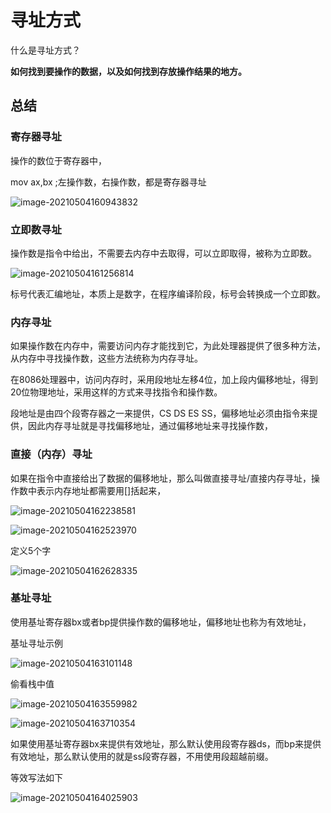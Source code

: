 # 寻址方式

什么是寻址方式？

**如何找到要操作的数据，以及如何找到存放操作结果的地方。**

## 总结

### 寄存器寻址

操作的数位于寄存器中，

mov ax,bx ;左操作数，右操作数，都是寄存器寻址

![image-20210504160943832](./images/image-20210504160943832.png)

### 立即数寻址

操作数是指令中给出，不需要去内存中去取得，可以立即取得，被称为立即数。

![image-20210504161256814](./images/image-20210504161256814.png)

标号代表汇编地址，本质上是数字，在程序编译阶段，标号会转换成一个立即数。

### 内存寻址

如果操作数在内存中，需要访问内存才能找到它，为此处理器提供了很多种方法，从内存中寻找操作数，这些方法统称为内存寻址。

在8086处理器中，访问内存时，采用段地址左移4位，加上段内偏移地址，得到20位物理地址，采用这样的方式来寻找指令和操作数。

段地址是由四个段寄存器之一来提供，CS DS ES SS，偏移地址必须由指令来提供，因此内存寻址就是寻找偏移地址，通过偏移地址来寻找操作数，

### 直接（内存）寻址

如果在指令中直接给出了数据的偏移地址，那么叫做直接寻址/直接内存寻址，操作数中表示内存地址都需要用[]括起来，

![image-20210504162238581](./images/image-20210504162238581.png)



![image-20210504162523970](./images/image-20210504162523970.png)

定义5个字

![image-20210504162628335](./images/image-20210504162628335.png)

### 基址寻址

使用基址寄存器bx或者bp提供操作数的偏移地址，偏移地址也称为有效地址，

基址寻址示例

![image-20210504163101148](./images/image-20210504163101148.png)

偷看栈中值

![image-20210504163559982](./images/image-20210504163559982.png)

![image-20210504163710354](./images/image-20210504163710354.png)

如果使用基址寄存器bx来提供有效地址，那么默认使用段寄存器ds，而bp来提供有效地址，那么默认使用的就是ss段寄存器，不用使用段超越前缀。

等效写法如下 

![image-20210504164025903](./images/image-20210504164025903.png)

